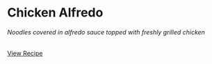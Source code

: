 Chicken Alfredo
===
###### Noodles covered in alfredo sauce topped with freshly grilled chicken
<a target="_blank" href="https://www.delish.com/cooking/recipe-ideas/recipes/a53695/one-pot-chicken-alfredo-recipe/" class="btn btn-primary">View Recipe</a>
